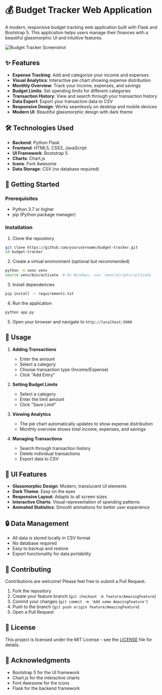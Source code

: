 # 💰 Budget Tracker Web Application

A modern, responsive budget tracking web application built with Flask and Bootstrap 5. This application helps users manage their finances with a beautiful glassmorphic UI and intuitive features.

![Budget Tracker Screenshot](static/images/screenshot.png)

## ✨ Features

- **Expense Tracking**: Add and categorize your income and expenses
- **Visual Analytics**: Interactive pie chart showing expense distribution
- **Monthly Overview**: Track your income, expenses, and savings
- **Budget Limits**: Set spending limits for different categories
- **Transaction History**: View and search through your transaction history
- **Data Export**: Export your transaction data to CSV
- **Responsive Design**: Works seamlessly on desktop and mobile devices
- **Modern UI**: Beautiful glassmorphic design with dark theme

## 🛠️ Technologies Used

- **Backend**: Python Flask
- **Frontend**: HTML5, CSS3, JavaScript
- **UI Framework**: Bootstrap 5
- **Charts**: Chart.js
- **Icons**: Font Awesome
- **Data Storage**: CSV (no database required)

## 🚀 Getting Started

### Prerequisites

- Python 3.7 or higher
- pip (Python package manager)

### Installation

1. Clone the repository

```bash
git clone https://github.com/yourusername/budget-tracker.git
cd budget-tracker
```

2. Create a virtual environment (optional but recommended)

```bash
python -m venv venv
source venv/bin/activate  # On Windows, use: venv\Scripts\activate
```

3. Install dependencies

```bash
pip install -r requirements.txt
```

4. Run the application

```bash
python app.py
```

5. Open your browser and navigate to `http://localhost:5000`

## 📝 Usage

1. **Adding Transactions**

   - Enter the amount
   - Select a category
   - Choose transaction type (Income/Expense)
   - Click "Add Entry"

2. **Setting Budget Limits**

   - Select a category
   - Enter the limit amount
   - Click "Save Limit"

3. **Viewing Analytics**

   - The pie chart automatically updates to show expense distribution
   - Monthly overview shows total income, expenses, and savings

4. **Managing Transactions**
   - Search through transaction history
   - Delete individual transactions
   - Export data to CSV

## 🎨 UI Features

- **Glassmorphic Design**: Modern, translucent UI elements
- **Dark Theme**: Easy on the eyes
- **Responsive Layout**: Adapts to all screen sizes
- **Interactive Charts**: Visual representation of spending patterns
- **Animated Statistics**: Smooth animations for better user experience

## 🔒 Data Management

- All data is stored locally in CSV format
- No database required
- Easy to backup and restore
- Export functionality for data portability

## 🤝 Contributing

Contributions are welcome! Please feel free to submit a Pull Request.

1. Fork the repository
2. Create your feature branch (`git checkout -b feature/AmazingFeature`)
3. Commit your changes (`git commit -m 'Add some AmazingFeature'`)
4. Push to the branch (`git push origin feature/AmazingFeature`)
5. Open a Pull Request

## 📄 License

This project is licensed under the MIT License - see the [LICENSE](LICENSE) file for details.

## 👏 Acknowledgments

- Bootstrap 5 for the UI framework
- Chart.js for the interactive charts
- Font Awesome for the icons
- Flask for the backend framework
